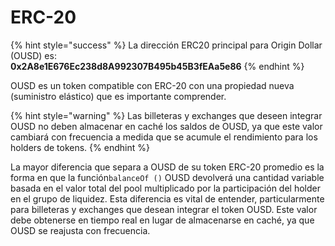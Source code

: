 # ERC-20

{% hint style="success" %}
La dirección ERC20 principal para Origin Dollar \(OUSD\) es:   
**0x2A8e1E676Ec238d8A992307B495b45B3fEAa5e86**
{% endhint %}

OUSD es un token compatible con ERC-20 con una propiedad nueva \(suministro elástico\) que es importante comprender.

{% hint style="warning" %}
Las billeteras y exchanges que deseen integrar OUSD no deben almacenar en caché los saldos de OUSD, ya que este valor cambiará con frecuencia a medida que se acumule el rendimiento para los holders de tokens.
{% endhint %}

La mayor diferencia que separa a OUSD de su token ERC-20 promedio es la forma en que la función`balanceOf ()` OUSD devolverá una cantidad variable basada en el valor total del pool multiplicado por la participación del holder en el grupo de liquidez. Esta diferencia es vital de entender, particularmente para billeteras y exchanges que desean integrar el token OUSD. Este valor debe obtenerse en tiempo real en lugar de almacenarse en caché, ya que OUSD se reajusta con frecuencia.





